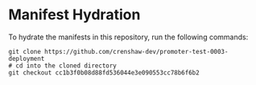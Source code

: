 # Manifest Hydration

To hydrate the manifests in this repository, run the following commands:

```shell
git clone https://github.com/crenshaw-dev/promoter-test-0003-deployment
# cd into the cloned directory
git checkout cc1b3f0b08d88fd536044e3e090553cc78b6f6b2
```
